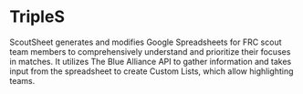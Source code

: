 # TripleS
ScoutSheet generates and modifies Google Spreadsheets for FRC scout team members to comprehensively understand and prioritize their focuses in matches. It utilizes The Blue Alliance API to gather information and takes input from the spreadsheet to create Custom Lists, which allow highlighting teams.
